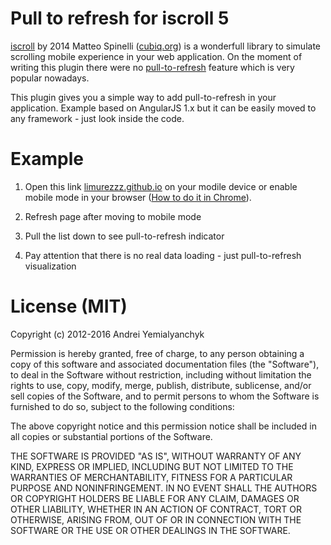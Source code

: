 # Pull to refresh for iscroll 5
[iscroll](http://iscrolljs.com) by 2014 Matteo Spinelli ([cubiq.org](http://cubiq.org)) is a wonderfull library to simulate scrolling mobile experience in your web application.
On the moment of writing this plugin there were no [pull-to-refresh](https://en.wikipedia.org/wiki/Pull-to-refresh) feature which is very popular nowadays.

This plugin gives you a simple way to add pull-to-refresh in your application.
Example based on AngularJS 1.x but it can be easily moved to any framework - just look inside the code.

# Example
1) Open this link [limurezzz.github.io](http://limurezzz.github.io) on your modile device or enable mobile mode in your browser ([How to do it in Chrome](https://developers.google.com/web/tools/chrome-devtools/device-mode/)).

2) Refresh page after moving to mobile mode

3) Pull the list down to see pull-to-refresh indicator

4) Pay attention that there is no real data loading - just pull-to-refresh visualization



# License (MIT)
Copyright (c) 2012-2016 Andrei Yemialyanchyk

Permission is hereby granted, free of charge, to any person obtaining a copy of this software and associated documentation files (the "Software"), to deal in the Software without restriction, including without limitation the rights to use, copy, modify, merge, publish, distribute, sublicense, and/or sell copies of the Software, and to permit persons to whom the Software is furnished to do so, subject to the following conditions:

The above copyright notice and this permission notice shall be included in all copies or substantial portions of the Software.

THE SOFTWARE IS PROVIDED "AS IS", WITHOUT WARRANTY OF ANY KIND, EXPRESS OR IMPLIED, INCLUDING BUT NOT LIMITED TO THE WARRANTIES OF MERCHANTABILITY, FITNESS FOR A PARTICULAR PURPOSE AND NONINFRINGEMENT. IN NO EVENT SHALL THE AUTHORS OR COPYRIGHT HOLDERS BE LIABLE FOR ANY CLAIM, DAMAGES OR OTHER LIABILITY, WHETHER IN AN ACTION OF CONTRACT, TORT OR OTHERWISE, ARISING FROM, OUT OF OR IN CONNECTION WITH THE SOFTWARE OR THE USE OR OTHER DEALINGS IN THE SOFTWARE.
